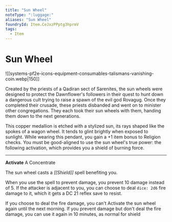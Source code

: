 ```yaml
---
title: "Sun Wheel"
noteType: ":luggage:"
aliases: "Sun Wheel"
foundryId: Item.CeJxzPPptg3hprmV
tags:
  - Item
---
```


# Sun Wheel
![[systems-pf2e-icons-equipment-consumables-talismans-vanishing-coin.webp|150]]

Created by the priests of a Qadiran sect of Sarenites, the sun wheels were designed to protect the Dawnflower's followers in their quest to hunt down a dangerous cult trying to raise a spawn of the evil god Rovagug. Once they completed their crusade, these priests disbanded and went on to minister other congregations. They each took their sun wheels with them, handing them down to the next generations.

This copper medallion is etched with a stylized sun, its rays shaped like the spokes of a wagon wheel. It tends to glint brightly when exposed to sunlight. While wearing this pendant, you gain a +1 item bonus to Religion checks. You must be good-aligned to use the sun wheel's true power: the following activation, which provides you a shield of burning force.

* * *

**Activate** A Concentrate

The sun wheel casts a _[[Shield]]_ spell benefiting you.

When you use the spell to prevent damage, you prevent 10 damage instead of 5. If the attacker is adjacent to you, you can choose to deal `dice: 2d6` fire damage to it, which it gets a DC 21 reflex save to resist.

If you choose to deal the fire damage, you can't Activate the sun wheel again until the next morning. If you prevent damage but don't deal the fire damage, you can use it again in 10 minutes, as normal for shield
